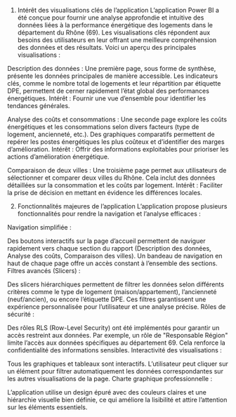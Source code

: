 






1. Intérêt des visualisations clés de l’application
L’application Power BI a été conçue pour fournir une analyse approfondie et intuitive des données liées à la performance énergétique des logements dans le département du Rhône (69). Les visualisations clés répondent aux besoins des utilisateurs en leur offrant une meilleure compréhension des données et des résultats. Voici un aperçu des principales visualisations :

Description des données :
Une première page, sous forme de synthèse, présente les données principales de manière accessible. Les indicateurs clés, comme le nombre total de logements et leur répartition par étiquette DPE, permettent de cerner rapidement l’état global des performances énergétiques.
Intérêt : Fournir une vue d’ensemble pour identifier les tendances générales.

Analyse des coûts et consommations :
Une seconde page explore les coûts énergétiques et les consommations selon divers facteurs (type de logement, ancienneté, etc.). Des graphiques comparatifs permettent de repérer les postes énergétiques les plus coûteux et d’identifier des marges d’amélioration.
Intérêt : Offrir des informations exploitables pour prioriser les actions d’amélioration énergétique.

Comparaison de deux villes :
Une troisième page permet aux utilisateurs de sélectionner et comparer deux villes du Rhône. Cela inclut des données détaillées sur la consommation et les coûts par logement.
Intérêt : Faciliter la prise de décision en mettant en évidence les différences locales.

2. Fonctionnalités majeures de l’application
L’application propose plusieurs fonctionnalités pour rendre la navigation et l’analyse efficaces :

Navigation simplifiée :

Des boutons interactifs sur la page d’accueil permettent de naviguer rapidement vers chaque section du rapport (Description des données, Analyse des coûts, Comparaison des villes).
Un bandeau de navigation en haut de chaque page offre un accès constant à l’ensemble des sections.
Filtres avancés (Slicers) :

Des slicers hiérarchiques permettent de filtrer les données selon différents critères comme le type de logement (maison/appartement), l’ancienneté (neuf/ancien), ou encore l’étiquette DPE.
Ces filtres garantissent une expérience personnalisée pour l’utilisateur et une analyse précise.
Rôles de sécurité :

Des rôles RLS (Row-Level Security) ont été implémentés pour garantir un accès restreint aux données. Par exemple, un rôle de "Responsable Région" limite l’accès aux données spécifiques au département 69. Cela renforce la confidentialité des informations sensibles.
Interactivité des visualisations :

Tous les graphiques et tableaux sont interactifs. L’utilisateur peut cliquer sur un élément pour filtrer automatiquement les données correspondantes sur les autres visualisations de la page.
Charte graphique professionnelle :

L’application utilise un design épuré avec des couleurs claires et une hiérarchie visuelle bien définie, ce qui améliore la lisibilité et attire l’attention sur les éléments essentiels.


